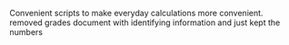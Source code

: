 Convenient scripts to make everyday calculations more convenient.
removed grades document with identifying information and just kept the numbers
